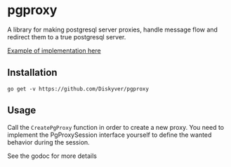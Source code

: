 # pgproxy

A library for making postgresql server proxies, handle message flow and redirect them to a true postgresql server.

[Example of implementation here](https://github.com/Diskyver/pgproxy-example)


## Installation

```
go get -v https://github.com/Diskyver/pgproxy
```

## Usage

Call the `CreatePgProxy` function in order to create a new proxy. You need to implement the PgProxySession interface yourself to define the wanted behavior during the session.

See the godoc for more details